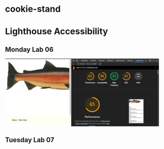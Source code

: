 # cookie-stand

# Lighthouse Accessibility 
## Monday Lab 06
![LHR Mon](./assets/LHR%20Mon.png)

## Tuesday Lab 07